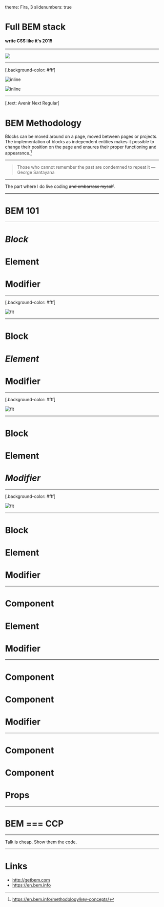 theme: Fira, 3
slidenumbers: true

# Full BEM stack

#### write CSS like it's 2015

---

![](img/margin.png)

---

[.background-color: #fff]

![inline](img/bem.png)

![inline](img/bem2.png)

---
[.text: Avenir Next Regular]

# BEM Methodology

Blocks can be moved around on a page, moved between pages or projects. The implementation of blocks as independent entities makes it possible to change their position on the page and ensures their proper functioning and appearance.[^2]

[^2]: https://en.bem.info/methodology/key-concepts/

---

> Those who cannot remember the past are condemned to repeat it
— George Santayana

---

The part where I do live coding ~~and embarrass myself~~.

---

# BEM 101

---

# *Block*

# Element

# Modifier

---

[.background-color: #fff]

![fit](img/bem-block.png)

---

# Block

# *Element*

# Modifier

---

[.background-color: #fff]

![fit](img/bem-element.png)

---

# Block

# Element

# *Modifier*

---

[.background-color: #fff]

![fit](img/bem-modifier.png)

---

# Block

# Element

# Modifier

---

# __Component__

# Element

# Modifier

---

# __Component__

# __Component__

# Modifier

---

# __Component__

# __Component__

# __Props__

---

# BEM === CCP

---

Talk is cheap. Show them the code.

---

# Links

- http://getbem.com
- https://en.bem.info